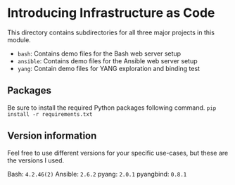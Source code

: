 # Introducing Infrastructure as Code
This directory contains subdirectories for all three major
projects in this module.
  * `bash`: Contains demo files for the Bash web server setup
  * `ansible`: Contains demo files for the Ansible web server setup
  * `yang`: Contain demo files for YANG exploration and binding test

## Packages
Be sure to install the required Python packages
following command. `pip install -r requirements.txt`

## Version information
Feel free to use different versions for your specific use-cases, but
these are the versions I used.

Bash: `4.2.46(2)`
Ansible: `2.6.2`
pyang: `2.0.1`
pyangbind: `0.8.1`

